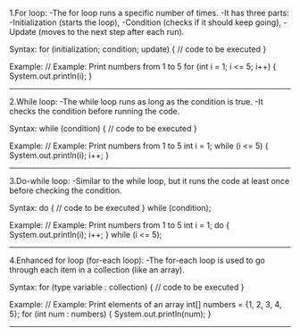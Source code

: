 1.For loop:
-The for loop runs a specific number of times.
-It has three parts:
-Initialization (starts the loop),
-Condition (checks if it should keep going),
-Update (moves to the next step after each run).

Syntax:
for (initialization; condition; update) {
    // code to be executed
}

Example:
// Example: 
Print numbers from 1 to 5
for (int i = 1; i <= 5; i++) {
    System.out.println(i);
}

*************************************

2.While loop:
-The while loop runs as long as the condition is true.
-It checks the condition before running the code.

Syntax:
while (condition) {
    // code to be executed
}

Example:
// Example: Print numbers from 1 to 5
int i = 1;
while (i <= 5) {
    System.out.println(i);
    i++;
}

*************************************

3.Do-while loop:
-Similar to the while loop, but it runs the code at least once before checking the condition.

Syntax:
do {
    // code to be executed
} while (condition);

Example:
// Example: Print numbers from 1 to 5
int i = 1;
do {
    System.out.println(i);
    i++;
} while (i <= 5);

***************************************

4.Enhanced for loop (for-each loop):
-The for-each loop is used to go through each item in a collection (like an array).

Syntax:
for (type variable : collection) {
    // code to be executed
}

Example:
// Example: Print elements of an array
int[] numbers = {1, 2, 3, 4, 5};
for (int num : numbers) {
    System.out.println(num);
}
*****************************************
